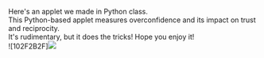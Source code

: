 Here's an applet we made in Python class.<br>
This Python-based applet measures overconfidence and its impact on trust and reciprocity.<br>
It's rudimentary, but it does the tricks!
Hope you enjoy it!<br>
![102F2B2F]<img src=https://github.com/user-attachments/assets/e39777ca-7e04-4079-acdc-69f2b0335e2c>
